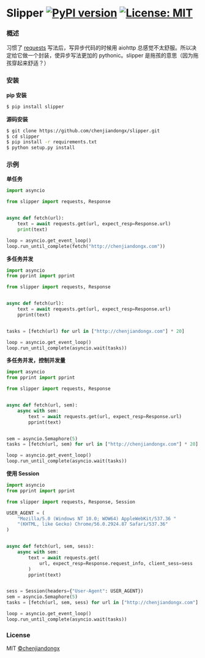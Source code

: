 # Slipper [![PyPI version](https://badge.fury.io/py/slipper.svg)](https://badge.fury.io/py/slipper) [![License: MIT](https://img.shields.io/badge/License-MIT-green.svg)](https://opensource.org/licenses/MIT)

### 概述

习惯了 [requests](http://github.com/requests/requests) 写法后，写异步代码的时候用 aiohttp 总感觉不太舒服。所以决定给它做一个封装，使异步写法更加的 pythonic。slipper 是拖孩的意思（因为拖孩穿起来舒适？）


### 安装

**pip 安装**
```bash
$ pip install slipper
```

**源码安装**
```bash
$ git clone https://github.com/chenjiandongx/slipper.git
$ cd slipper
$ pip install -r requirements.txt
$ python setup.py install
```


### 示例

**单任务**
```python
import asyncio

from slipper import requests, Response


async def fetch(url):
    text = await requests.get(url, expect_resp=Response.url)
    print(text)

loop = asyncio.get_event_loop()
loop.run_until_complete(fetch("http://chenjiandongx.com"))
```

**多任务并发**
```python
import asyncio
from pprint import pprint

from slipper import requests, Response


async def fetch(url):
    text = await requests.get(url, expect_resp=Response.url)
    pprint(text)


tasks = [fetch(url) for url in ["http://chenjiandongx.com"] * 20]

loop = asyncio.get_event_loop()
loop.run_until_complete(asyncio.wait(tasks))
```

**多任务并发，控制并发量**
```python
import asyncio
from pprint import pprint

from slipper import requests, Response


async def fetch(url, sem):
    async with sem:
        text = await requests.get(url, expect_resp=Response.url)
        pprint(text)


sem = asyncio.Semaphore(5)
tasks = [fetch(url, sem) for url in ["http://chenjiandongx.com"] * 20]

loop = asyncio.get_event_loop()
loop.run_until_complete(asyncio.wait(tasks))
```

**使用 Session**
```python
import asyncio
from pprint import pprint

from slipper import requests, Response, Session

USER_AGENT = (
    "Mozilla/5.0 (Windows NT 10.0; WOW64) AppleWebKit/537.36 "
    "(KHTML, like Gecko) Chrome/56.0.2924.87 Safari/537.36"
)


async def fetch(url, sem, sess):
    async with sem:
        text = await requests.get(
            url, expect_resp=Response.request_info, client_sess=sess
        )
        pprint(text)


sess = Session(headers={"User-Agent": USER_AGENT})
sem = asyncio.Semaphore(5)
tasks = [fetch(url, sem, sess) for url in ["http://chenjiandongx.com"] * 5]

loop = asyncio.get_event_loop()
loop.run_until_complete(asyncio.wait(tasks))
```


### License
MIT [©chenjiandongx](http://github.com/chenjiandongx)
